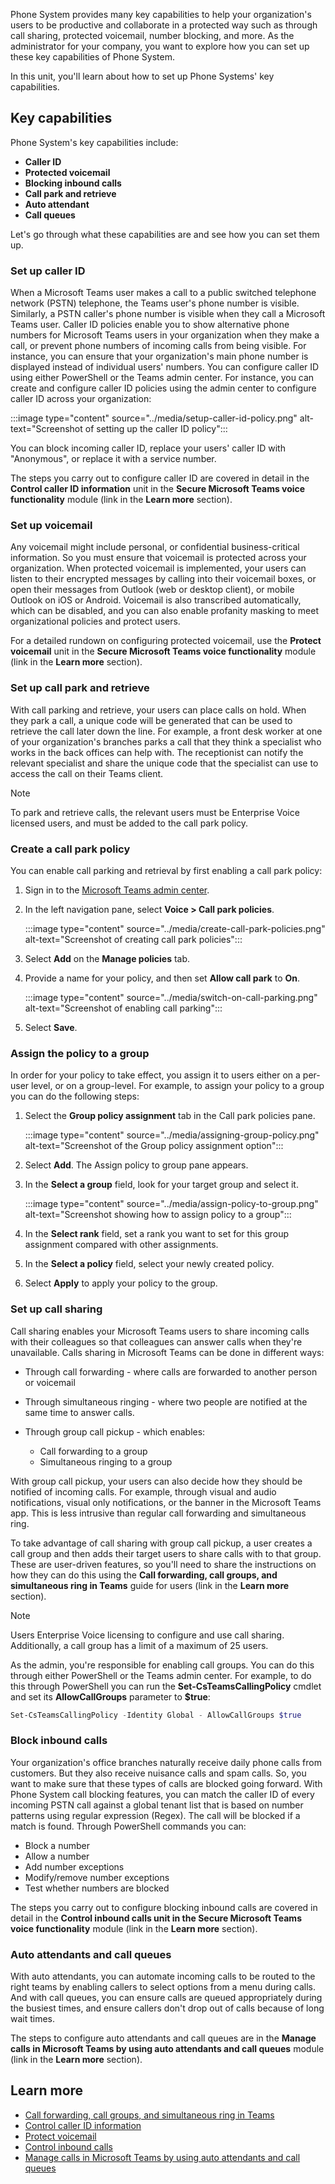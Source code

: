 Phone System provides many key capabilities to help your organization's users to be productive and collaborate in a protected way such as through call sharing, protected voicemail, number blocking, and more. As the administrator for your company, you want to explore how you can set up these key capabilities of Phone System.

In this unit, you'll learn about how to set up Phone Systems' key capabilities.

## Key capabilities

Phone System's key capabilities include:

- **Caller ID**
- **Protected voicemail**
- **Blocking inbound calls**
- **Call park and retrieve**
- **Auto attendant**
- **Call queues**

Let's go through what these capabilities are and see how you can set them up.

### Set up caller ID

When a Microsoft Teams user makes a call to a public switched telephone network (PSTN) telephone, the Teams user's phone number is visible. Similarly, a PSTN caller's phone number is visible when they call a Microsoft Teams user. Caller ID policies enable you to show alternative phone numbers for Microsoft Teams users in your organization when they make a call, or prevent phone numbers of incoming calls from being visible. For instance, you can ensure that your organization's main phone number is displayed instead of individual users' numbers. You can configure caller ID using either PowerShell or the Teams admin center. For instance, you can create and configure caller ID policies using the admin center to configure caller ID across your organization:

:::image type="content" source="../media/setup-caller-id-policy.png" alt-text="Screenshot of setting up the caller ID policy":::

You can block incoming caller ID, replace your users' caller ID with "Anonymous", or replace it with a service number.

The steps you carry out to configure caller ID are covered in detail in the **Control caller ID information** unit in the **Secure Microsoft Teams voice functionality** module (link in the **Learn more** section).

### Set up voicemail

Any voicemail might include personal, or confidential business-critical information. So you must ensure that voicemail is protected across your organization. When protected voicemail is implemented, your users can listen to their encrypted messages by calling into their voicemail boxes, or open their messages from Outlook (web or desktop client), or mobile Outlook on iOS or Android. Voicemail is also transcribed automatically, which can be disabled, and you can also enable profanity masking to meet organizational policies and protect users.

For a detailed rundown on configuring protected voicemail, use the **Protect voicemail** unit in the **Secure Microsoft Teams voice functionality** module (link in the **Learn more** section).

### Set up call park and retrieve

With call parking and retrieve, your users can place calls on hold. When they park a call, a unique code will be generated that can be used to retrieve the call later down the line.  For example, a front desk worker at one of your organization's branches parks a call that they think a specialist who works in the back offices can help with. The receptionist can notify the relevant specialist and share the unique code that the specialist can use to access the call on their Teams client.

> [!NOTE]
> To park and retrieve calls, the relevant users must be Enterprise Voice licensed users, and must be added to the call park policy.

### Create a call park policy

You can enable call parking and retrieval by first enabling a call park policy:

1. Sign in to the [Microsoft Teams admin center](https://admin.teams.microsoft.com/).
1. In the left navigation pane, select **Voice > Call park policies**.

    :::image type="content" source="../media/create-call-park-policies.png" alt-text="Screenshot of creating call park policies":::

1. Select **Add** on the **Manage policies** tab.
1. Provide a name for your policy, and then set **Allow call park** to **On**.

    :::image type="content" source="../media/switch-on-call-parking.png" alt-text="Screenshot of enabling call parking":::

1. Select **Save**.

### Assign the policy to a group

In order for your policy to take effect, you assign it to users either on a per-user level, or on a group-level. For example, to assign your policy to a group you can do the following steps:

1. Select the **Group policy assignment** tab in the Call park policies pane.

    :::image type="content" source="../media/assigning-group-policy.png" alt-text="Screenshot of the Group policy assignment option":::

1. Select **Add**. The Assign policy to group pane appears.
1. In the **Select a group** field, look for your target group and select it.

    :::image type="content" source="../media/assign-policy-to-group.png" alt-text="Screenshot showing how to assign policy to a group":::

1. In the **Select rank** field, set a rank you want to set for this group assignment compared with other assignments.
1. In the **Select a policy** field, select your newly created policy.
1. Select **Apply** to apply your policy to the group.

### Set up call sharing

Call sharing enables your Microsoft Teams users to share incoming calls with their colleagues so that colleagues can answer calls when they're unavailable. Calls sharing in Microsoft Teams can be done in different ways:

- Through call forwarding -  where calls are forwarded to another person or voicemail
- Through simultaneous ringing - where two people are notified at the same time to answer calls.
- Through group call pickup - which enables:

  - Call forwarding to a group
  - Simultaneous ringing to a group

With group call pickup, your users can also decide how they should be notified of incoming calls. For example, through visual and audio notifications, visual only notifications, or the banner in the Microsoft Teams app.  This is less intrusive than regular call forwarding and simultaneous ring.

To take advantage of call sharing with group call pickup, a user creates a call group and then adds their target users to share calls with to that group. These are user-driven features, so you'll need to share the instructions on how they can do this using the **Call forwarding, call groups, and simultaneous ring in Teams** guide for users (link in the **Learn more** section).

> [!NOTE]
> Users Enterprise Voice licensing to configure and use call sharing. Additionally, a call group has a limit of a maximum of 25 users.

As the admin, you're responsible for enabling call groups. You can do this through either PowerShell or the Teams admin center. For example, to do this through PowerShell you can run the **Set-CsTeamsCallingPolicy** cmdlet and set its **AllowCallGroups** parameter to **$true**:

```powershell
Set-CsTeamsCallingPolicy -Identity Global - AllowCallGroups $true
```

### Block inbound calls

Your organization's office branches naturally receive daily phone calls from customers. But they also receive nuisance calls and spam calls. So, you want to make sure that these types of calls are blocked going forward.
With Phone System call blocking features, you can match the caller ID of every incoming PSTN call against a global tenant list that is based on number patterns using regular expression (Regex). The call will be blocked if a match is found. Through PowerShell commands you can:

- Block a number
- Allow a number
- Add number exceptions
- Modify/remove number exceptions
- Test whether numbers are blocked

The steps you carry out to configure blocking inbound calls are covered in detail in the **Control inbound calls unit in the Secure Microsoft Teams voice functionality** module (link in the **Learn more** section).

### Auto attendants and call queues

With auto attendants, you can automate incoming calls to be routed to the right teams by enabling callers to select options from a menu during calls. And with call queues, you can ensure calls are queued appropriately during the busiest times, and ensure callers don't drop out of calls because of long wait times.

The steps to configure auto attendants and call queues are in the **Manage calls in Microsoft Teams by using auto attendants and call queues** module (link in the **Learn more** section).

## Learn more

- [Call forwarding, call groups, and simultaneous ring in Teams](https://support.microsoft.com/office/call-forwarding-call-groups-and-simultaneous-ring-in-teams-a88da9e8-1343-4d3c-9bda-4b9615e4183e?ui=en-us&rs=en-gb&ad=gb)
- [Control caller ID information](/learn/modules/m365-teams-secure-teams-voice-functionality/5-configure-caller-id-policies)
- [Protect voicemail](/learn/modules/m365-teams-secure-teams-voice-functionality/3-protect-voicemail)
- [Control inbound calls]( /learn/modules/m365-teams-secure-teams-voice-functionality/4-block-inbound-calls)
- [Manage calls in Microsoft Teams by using auto attendants and call queues](/learn/modules/m365-teams-manage-calls-using-auto-attendants/)
